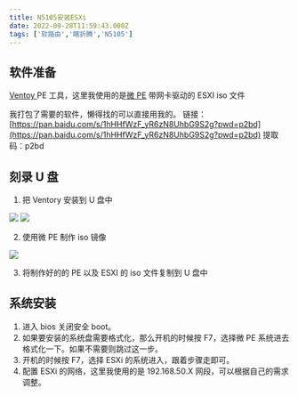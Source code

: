 ```yaml
---
title: N5105安装ESXi
date: 2022-09-28T11:59:43.000Z
tags: ['软路由','瞎折腾','N5105']
---
```

  
## 软件准备

[Ventoy ](https://www.ventoy.net/cn/)
PE 工具，这里我使用的是[微 PE](https://www.wepe.com.cn/download.html)
带网卡驱动的 ESXI iso 文件

我打包了需要的软件，懒得找的可以直接用我的。
链接：[https://pan.baidu.com/s/1hHHfWzF_yR6zN8UhbG9S2g?pwd=p2bd](https://pan.baidu.com/s/1hHHfWzF_yR6zN8UhbG9S2g?pwd=p2bd)
提取码：p2bd

## 刻录 U 盘

1. 把 Ventory 安装到 U 盘中

![](images/FkN4sWFezg9G1Vf80gGm3ZyRshMM.png)
![](images/Fn2B6WqRZIScGsQb8aHWnFcNuO52.png)

2. 使用微 PE 制作 iso 镜像

![](images/FsEQ9ydplfAg_7j_CwjrDhGki1rh.png)

3. 将制作好的的 PE 以及 ESXI 的 iso 文件复制到 U 盘中

## 系统安装

1. 进入 bios 关闭安全 boot。
2. 如果要安装的系统盘需要格式化，那么开机的时候按 F7，选择微 PE 系统进去格式化一下。如果不需要则跳过这一步。
3. 开机的时候按 F7，选择 ESXi 的系统进入，跟着步骤走即可。
4. 配置 ESXi 的网络，这里我使用的是 192.168.50.X 网段，可以根据自己的需求调整。